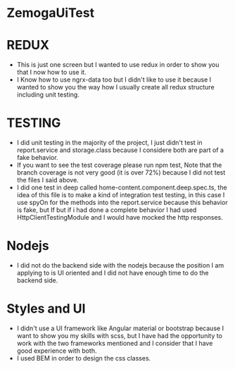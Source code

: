 # ZemogaUiTest

# REDUX
* This is just one screen but I wanted to use redux in order to show you that I now how to use it.
* I Know how to use ngrx-data too but I didn't like to use it because I wanted to show you the way how I usually create all redux structure including unit testing.

# TESTING
* I did unit testing in the majority of the project, I just didn't test in report.service and storage.class because I considere both are part of a fake behavior.
* If you want to see the test coverage please run npm test, Note that the branch coverage is not very good (it is over 72%) because I did not test the files I said above.
* I did one test in deep called home-content.component.deep.spec.ts, the idea of this file is to make a kind of integration test testing, in this case I use spyOn for the methods into the report.service because this behavior is fake, but If but if i had done a complete behavior I had used HttpClientTestingModule and I would have mocked the http responses.

# Nodejs
* I did not do the backend side with the nodejs because the position I am applying to is UI oriented and I did not have enough time to do the backend side.

# Styles and UI
* I didn't use a UI framework like Angular material or bootstrap because I want to show you my skills with scss, but I have had the opportunity to work with the two frameworks mentioned and I consider that I have good experience with both.
* I used BEM in order to design the css classes.
